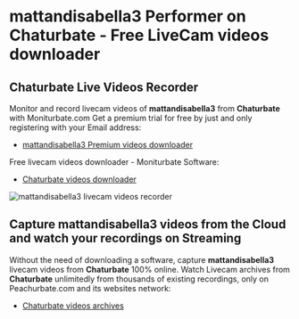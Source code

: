# mattandisabella3 Performer on Chaturbate - Free LiveCam videos downloader

## Chaturbate Live Videos Recorder

Monitor and record livecam videos of **mattandisabella3** from **Chaturbate** with Moniturbate.com
Get a premium trial for free by just and only registering with your Email address:
* [mattandisabella3 Premium videos downloader](https://moniturbate.com/request-demo-licence-key.html)

Free livecam videos downloader - Moniturbate Software:
* [Chaturbate videos downloader](https://moniturbate.com/moniturbate-download-software.html)

![mattandisabella3 livecam videos recorder](https://peachurnet.com/templates/moniturbate-software.png)


## Capture mattandisabella3 videos from the Cloud and watch your recordings on Streaming

Without the need of downloading a software, capture **mattandisabella3** livecam videos from **Chaturbate** 100% online.
Watch Livecam archives from **Chaturbate** unlimitedly from thousands of existing recordings, only on Peachurbate.com and its websites network:
* [Chaturbate videos archives](https://peachurnet.com/)